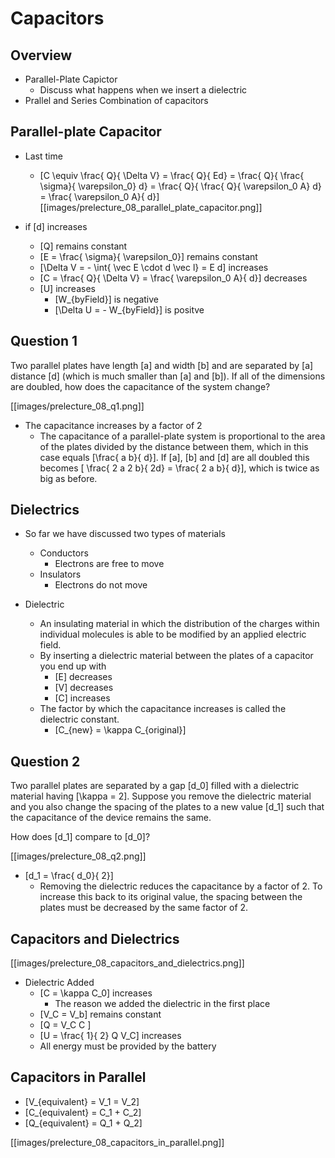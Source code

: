 # Capacitors

## Overview
* Parallel-Plate Capictor
  * Discuss what happens when we insert a dielectric
* Prallel and Series Combination of capacitors


## Parallel-plate Capacitor
* Last time
  * \[C \equiv \frac{ Q}{ \Delta V} = \frac{ Q}{ Ed} = \frac{ Q}{ \frac{ \sigma}{ \varepsilon_0} d} = \frac{ Q}{ \frac{ Q}{ \varepsilon_0 A} d} = \frac{ \varepsilon_0 A}{ d}\]
[[images/prelecture_08_parallel_plate_capacitor.png]]

* if \[d\] increases
  * \[Q\] remains constant
  * \[E = \frac{ \sigma}{ \varepsilon_0}\] remains constant
  * \[\Delta V = - \int{ \vec E \cdot d \vec l} = E d\] increases
  * \[C = \frac{ Q}{ \Delta V} = \frac{ \varepsilon_0 A}{ d}\] decreases
  * \[U\] increases
      * \[W_{byField}\] is negative
      * \[\Delta U = - W_{byField}\] is positve


## Question 1
Two parallel plates have length \[a\] and width \[b\] and are separated by 
\[a\] distance \[d\] (which is much smaller than \[a\] and \[b\]). If all 
of the dimensions are doubled, how does the capacitance of the system change?

[[images/prelecture_08_q1.png]]

* The capacitance increases by a factor of 2
  * The capacitance of a parallel-plate system is proportional to the area 
    of the plates divided by the distance between them, which in this case 
    equals \[\frac{ a b}{ d}\]. If \[a\], \[b\] and \[d\] are all doubled 
    this becomes \[ \frac{ 2 a 2 b}{ 2d} = \frac{ 2 a b}{ d}\], which is twice 
    as big as before.

## Dielectrics
* So far we have discussed two types of materials
  * Conductors
      * Electrons are free to move
  * Insulators
      * Electrons do not move

* Dielectric
  * An insulating material in which the distribution of the
    charges within individual molecules is able to be modified
    by an applied electric field.
  * By inserting a dielectric material between the plates of
    a capacitor you end up with
      * \[E\] decreases
      * \[V\] decreases
      * \[C\] increases
  * The factor by which the capacitance increases is called the
    dielectric constant.
      * \[C_{new} = \kappa C_{original}\]

## Question 2

Two parallel plates are separated by a gap \[d_0\] filled with 
a dielectric material having \[\kappa = 2\]. Suppose you remove 
the dielectric material and you also change the spacing of the 
plates to a new value \[d_1\] such that the capacitance of the 
device remains the same.

How does \[d_1\] compare to \[d_0\]?

[[images/prelecture_08_q2.png]]

* \[d_1 = \frac{ d_0}{ 2}\]
  * Removing the dielectric reduces the capacitance by a factor 
    of 2. To increase this back to its original value, the spacing 
    between the plates must be decreased by the same factor of 2.

## Capacitors and Dielectrics

[[images/prelecture_08_capacitors_and_dielectrics.png]]

* Dielectric Added
  * \[C = \kappa C_0\] increases
      * The reason we added the dielectric in the first place
  * \[V_C = V_b\] remains constant 
  * \[Q = V_C C \]
  * \[U = \frac{ 1}{ 2} Q V_C\] increases
  * All energy must be provided by the battery

## Capacitors in Parallel
  
* \[V_{equivalent} = V_1 = V_2\]
* \[C_{equivalent} = C_1 + C_2\]
* \[Q_{equivalent} = Q_1 + Q_2\]


[[images/prelecture_08_capacitors_in_parallel.png]]





































